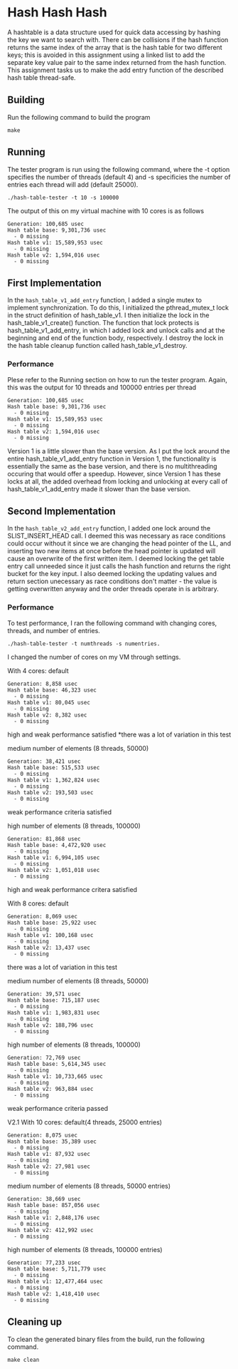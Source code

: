 # Hash Hash Hash
A hashtable is a data structure used for quick data accessing by hashing the key we want to search with. There can be collisions if the hash function returns the same index of the array that is the hash table for two different keys; this is avoided in this assignment using a linked list to add the separate key value pair to the same index returned from the hash function. This assignment tasks us to make the add entry function of the described hash table thread-safe.

## Building
Run the following command to build the program
```shell
make
```

## Running
The tester program is run using the following command, where the -t option specifies the number of threads (default 4) and -s specificies the number of entries each thread will add (default 25000).
```shell
./hash-table-tester -t 10 -s 100000
```
The output of this on my virtual machine with 10 cores is as follows
```shell
Generation: 100,685 usec
Hash table base: 9,301,736 usec
  - 0 missing
Hash table v1: 15,589,953 usec
  - 0 missing
Hash table v2: 1,594,016 usec
  - 0 missing
```

## First Implementation
In the `hash_table_v1_add_entry` function, I added a single mutex to implement synchronization. To do this, I initialized the pthread_mutex_t lock in the struct definition of hash_table_v1. I then initialize the lock in the hash_table_v1_create() function. The function that lock protects is hash_table_v1_add_entry, in which I added lock and unlock calls and at the beginning and end of the function body, respectively. I destroy the lock in the hash table cleanup function called hash_table_v1_destroy. 

### Performance
Plese refer to the Running section on how to run the tester program. Again, this was the output for 10 threads and 100000 entries per thread
```shell
Generation: 100,685 usec
Hash table base: 9,301,736 usec
  - 0 missing
Hash table v1: 15,589,953 usec
  - 0 missing
Hash table v2: 1,594,016 usec
  - 0 missing
```
Version 1 is a little slower than the base version. As I put the lock around the entire hash_table_v1_add_entry function in Version 1, the functionality is essentially the same as the base version, and there is no multithreading occuring that would offer a speedup. However, since Version 1 has these locks at all, the added overhead from locking and unlocking at every call of hash_table_v1_add_entry made it slower than the base version.

## Second Implementation
In the `hash_table_v2_add_entry` function, I added one lock around the SLIST_INSERT_HEAD call. I deemed this was necessary as race conditions could occur without it since we are changing the head pointer of the LL, and inserting two new items at once before the head pointer is updated will cause an overwrite of the first written item. I deemed locking the get table entry call unneeded since it just calls the hash function and returns the right bucket for the key input. I also deemed locking the updating values and return section unecessary as race conditions don't matter - the value is getting overwritten anyway and the order threads operate in is arbitrary.

### Performance
To test performance, I ran the following command with changing cores, threads, and number of entries. 
```shell
./hash-table-tester -t numthreads -s numentries.
```
I changed the number of cores on my VM through settings.

With 4 cores:
default
```shell
Generation: 8,858 usec
Hash table base: 46,323 usec
  - 0 missing
Hash table v1: 80,045 usec
  - 0 missing
Hash table v2: 8,382 usec
  - 0 missing
```
high and weak performance satisfied
*there was a lot of variation in this test

medium number of elements (8 threads, 50000)
```shell
Generation: 38,421 usec
Hash table base: 515,533 usec
  - 0 missing
Hash table v1: 1,362,824 usec
  - 0 missing
Hash table v2: 193,503 usec
  - 0 missing
```
weak performance criteria satisfied

high number of elements (8 threads, 100000)
```shell
Generation: 81,868 usec
Hash table base: 4,472,920 usec
  - 0 missing
Hash table v1: 6,994,105 usec
  - 0 missing
Hash table v2: 1,051,018 usec
  - 0 missing
```
high and weak performance critera satisfied

With 8 cores:
default
```shell
Generation: 8,069 usec
Hash table base: 25,922 usec
  - 0 missing
Hash table v1: 100,168 usec
  - 0 missing
Hash table v2: 13,437 usec
  - 0 missing
```
there was a lot of variation in this test

medium number of elements (8 threads, 50000)
```shell
Generation: 39,571 usec
Hash table base: 715,187 usec
  - 0 missing
Hash table v1: 1,983,831 usec
  - 0 missing
Hash table v2: 188,796 usec
  - 0 missing
```

high number of elements (8 threads, 100000)
```shell
Generation: 72,769 usec
Hash table base: 5,614,345 usec
  - 0 missing
Hash table v1: 10,733,665 usec
  - 0 missing
Hash table v2: 963,884 usec
  - 0 missing
```
weak performance criteria passed

V2.1
With 10 cores:
default(4 threads, 25000 entries)
```shell
Generation: 8,075 usec
Hash table base: 35,389 usec
  - 0 missing
Hash table v1: 87,932 usec
  - 0 missing
Hash table v2: 27,981 usec
  - 0 missing
```

medium number of elements (8 threads, 50000 entries)
```shell
Generation: 38,669 usec
Hash table base: 857,056 usec
  - 0 missing
Hash table v1: 2,848,176 usec
  - 0 missing
Hash table v2: 412,992 usec
  - 0 missing
```

high number of elements (8 threads, 100000 entries)
```shell
Generation: 77,233 usec
Hash table base: 5,711,779 usec
  - 0 missing
Hash table v1: 12,477,464 usec
  - 0 missing
Hash table v2: 1,418,410 usec
  - 0 missing
```

## Cleaning up
To clean the generated binary files from the build, run the following command.
```shell
make clean
```